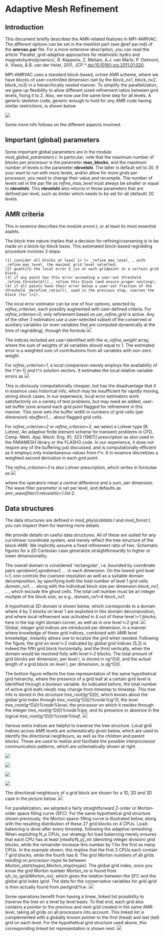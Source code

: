 # Adaptive Mesh Refinement

## Introduction

This document briefly describes the AMR-related features in MPI-AMRVAC. The
different options can be set in the meshlist part (see @ref par.md) of the
**amrvac.par** file. For a more extensive description, you can read the article
'Parallel, grid-adaptive approaches for relativistic hydro and
magnetohydrodynamics', R. Keppens, Z. Meliani, A.J. van Marle, P. Delmont, A.
Vlasis, &amp; B. van der Holst, 2011, JCP.*
[doi:10.1016/j.jcp.2011.01.020](http://dx.doi.org/10.1016/j.jcp.2011.01.020).

MPI-AMRVAC uses a standard block-based, octree AMR scheme, where we have
blocks of user-controlled dimension (set by the block_nx1, block_nx2, block_nx3) 
in a hierarchically nested manner. To simplify the parallelization, we gave up
flexibility to allow different sized refinement ratios between grid levels,
fixing it to 2. Also, we now use the same time step for all levels. A generic
skeleton code, generic enough to hold for any AMR code having similar
restrictions, is shown below.

![](figmovdir/skeleton.gif)

Some more info follows on the different aspects involved.

## Important (global) parameters

Some important global parameters are in the module _mod_global_parameters.t_. 
In particular, note that the maximum number of blocks per processor is the
parameter **max_blocks**, and the maximum number of levels is the parameter
**nlevelshi**. The latter is default set to 20. If your want to run with more
levels, and/or allow for more grids per processor, you need to change their
value and recompile. The number of levels set in the par file as
_refine_max_level_ must always be smaller or equal to **nlevelshi**. 
This **nlevelshi** also returns in those parameters that are defined per 
level, such as _limiter_ which needs to be set for all (default) 20 levels.

## AMR criteria

This in essence describes the module _errest.t_, or at least its most
essential aspets.

The block-tree nature implies that a decision for refining/coarsening is to be
made on a block-by-block basis. This automated block-based regridding
procedure involves 3 steps:

    (1) consider all blocks at level 1< l< _refine_max_level_ , with _refine_max_level_ the maximal grid level selected;
    (2) quantify the local error E_\xx at each gridpoint in a certain grid block;
    (3) if any point has this error exceeding a user-set threshold _refine_threshold(l)_, refine this block (and ensure proper nesting);
    (4) if all points have their error below a user-set fraction of the threshold _derefine_ratio(l)_ used in the previous step, coarsen the block (for l>1).

The local error estimator can be one of four options, selected by
_refine_criterion_, each possibly augmented with user-defined criteria. For _refine_criterion=0_, only refinement based on _usr_refine_grid_ is active. Any of
the other 3 estimators use a user-selected subset of the conserved or auxiliary
variables (or even variables that are computed dynamically at the time of
regridding), through the formula ![](figmovdir/error1.gif) 

The indices included are user-identified with the _w_refine_weight_ array, where the sum of
 weights of all variables should equal to 1. The estimated error is a weighted sum
of contributions from all variables with non-zero weight.

For _refine_criterion=1_, a local comparison merely employs the availability of
the t^{n-1} and t^n solution vectors. It estimates the local relative variable
errors as ![](figmovdir/error3.gif) 

This is obviously computationally cheaper,
but has the disadvantage that it in essence uses historical info, which may be
insufficient for rapidly moving, strong shock cases. In our experience, 
local error estimators work satisfactorily on a variety of test
problems, but may need an added, user-set buffer zone around each grid
point flagged for refinement in this manner. This zone sets the buffer width
in numbers of grid cells (per dimension) _nbufferx1,..._ about flagged grid
cells.

For _refine_criterion=2_ or _refine_criterion=3_, we select a Lohner type [R. Lohner, An adaptive finite element
scheme for transient problems in CFD, Comp. Meth. App. Mech. Eng. 61, 323
(1987)] prescription as also used in the PARAMESH library or the FLASH3 code.
In our experience, it does not require any of the buffering just discussed,
and is computationally efficient as it employs only instantaneous values from
t^n. It in essence discretizes a weighted second derivative in each grid
point. 

The _refine_criterion=3_ is also Lohner prescription, which writes in formulae as ![](figmovdir/error4.gif) 

where the operators mean a central difference and a sum, per dimension. The wave filter parameter is set per level, and defaults as _amr_wavefilter(1:nlevelshi)=1.0d-2_.


## Data structures

The data structures are defined in _mod_physicaldata.t_ and _mod_forest.t_,
you can inspect them for learning more details.

We provide details on useful data structures. All of these are suited for any
curvilinear coordinate system, and merely reflect the tree structure of the
block-AMR. We implicitly assume a fixed refinement ratio of two. Schematic
figures for a 2D Cartesian case generalize straightforwardly to higher or
lower dimensionality.

The overall domain is considered 'rectangular', i.e. bounded by coordinate
pairs _xprobmin1,xprobmax1, ..._ in each dimension. On the lowest grid level
l=1, one controls the coarsest resolution as well as a suitable domain
decomposition, by specifying both the total number of level 1 grid cells
_domain_nx1, ..._ along with the individual block size per dimension 
_block_nx1, ..._, which exclude the ghost cells. The total cell number must 
be an integer multiple of the block size, so e.g., domain_nx1=4 block_nx1. 

A hypothetical 2D domain is shown below, which corresponds to a domain where 4
by 3 blocks on level 1 are exploited in this domain decomposition, and where
local refinement was activated in 4 out of these level l=1 blocks, here in the
top right domain corner, as well as in one level l=2 grid.
![](figmovdir/dataAA.gif) Global, integer grid indices are introduced per
dimension, in a manner where knowledge of these grid indices, combined with
AMR level knowledge, instantly allows one to localize the grid when needed.
Following the figure, the grid on level l=2 indicated by global grid indices
(5,3) is indeed the fifth grid block horizontally, and the third vertically,
when the domain would be resolved fully with level l=2 blocks. The total
amount of grid blocks per dimension, per level l, is stored in _ng^D(l)_, and
the actual length of a grid block on level l, per dimension, is _dg^D(l)_.

The bottom figure reflects the tree representation of the same hypothetical
grid hierarchy, where the presence of a grid leaf at a certain grid level is
identified through a boolean variable. As indicated before, the total number
of active grid leafs _nleafs_ may change from timestep to timestep. This tree
info is stored in the structure _tree_root(ig^D(l))_, which knows about the
global grid index through _tree_root(ig^D(l))%node%ig^D_, the level
_tree_root(ig^D(l))%node%level_, the processor on which it resides through the
integer _tree_root(ig^D(l))%node%ipe_, and its presence or absence in the
logical _tree_root(ig^D(l))%node%leaf_. ![](figmovdir/dataAB.gif)

Various extra indices are helpful to traverse the tree structure. Local grid
indices across AMR levels are schematically given below, which are used to
identify the directional neighbours, as well as the children and parent
blocks. These are used to realize and facilitate the possible interprocessor
communication patterns, which are schematically shown at right.

![](figmovdir/dataA.gif)

![](figmovdir/dataB.gif)

![](figmovdir/dataD.gif)

![](figmovdir/dataG.gif)

The directional neighbours of a grid block are shown for a 1D, 2D and 3D case
in the picture below. ![](figmovdir/dataC.gif)

For parallelization, we adopted a fairly straightforward Z-order or Morton-
order space filling curve (SFC). For the same hypothetical grid structure shown
previously, the Morton space-filling curve is illustrated below, along with
the resulting distribution of these 27 grid blocks on 4 CPUs. Load-balancing
is done after every timestep, following the adaptive remeshing. When
exploiting N_p CPUs, our strategy for load balancing merely ensures that each
CPU has at least [nleafs/N_p]_int (denoting integer division) grid blocks,
while the remainder increase this number by 1 for the first as many CPUs. In
the example shown, this implies that the first 3 CPUs each contain 7 grid
blocks, while the fourth has 6. The grid Morton numbers of all grids residing
on processor _mype_ lie between _Morton_start(mype),Morton_stop(mype)_. The
global grid index, once you know the grid Morton number _Morton_no_ is found
from _sfc_to_igrid(Morton_no)_, which gives the relation between the SFC
and the global grid index _igrid_. The data for the
conservative variables for grid _igrid_ is then actually found from
_pw(igrid)%w_. ![](figmovdir/dataF.gif)

Some operations benefit from having a linear, linked list possibility to
traverse the tree on a level by level basis. To that end, each grid also
contains a pointer to the previous and next grid created in the same AMR
level, taking all grids on all processors into account. This linked list is
complemented with a globally known pointer to the first (head) and last (tail)
grid on each level. For the hypothetical grid structure used above, this
corresponding linked list representation is shown next.
![](figmovdir/dataE.gif)
